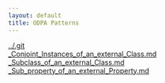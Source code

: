 ```yaml
---
layout: default
title: ODPA Patterns
---
```

  
[../.git](../.git)  
[_Conjoint_Instances_of_an_external_Class.md](../Vocabulary_Alignment_Pattern/_Conjoint_Instances_of_an_external_Class)  
[_Subclass_of_an_external_Class.md](../Vocabulary_Alignment_Pattern/_Subclass_of_an_external_Class)  
[_Sub_property_of_an_external_Property.md](../Vocabulary_Alignment_Pattern/_Sub_property_of_an_external_Property)  
